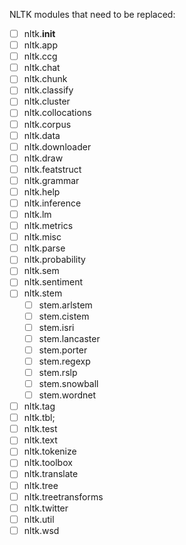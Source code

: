 NLTK modules that need to be replaced:

- [ ] nltk.__init__
- [ ] nltk.app
- [ ] nltk.ccg
- [ ] nltk.chat
- [ ] nltk.chunk
- [ ] nltk.classify
- [ ] nltk.cluster
- [ ] nltk.collocations
- [ ] nltk.corpus
- [ ] nltk.data
- [ ] nltk.downloader
- [ ] nltk.draw
- [ ] nltk.featstruct
- [ ] nltk.grammar
- [ ] nltk.help
- [ ] nltk.inference
- [ ] nltk.lm
- [ ] nltk.metrics
- [ ] nltk.misc
- [ ] nltk.parse
- [ ] nltk.probability
- [ ] nltk.sem
- [ ] nltk.sentiment
- [ ] nltk.stem
  - [ ] stem.arlstem
  - [ ] stem.cistem
  - [ ] stem.isri
  - [ ] stem.lancaster
  - [ ] stem.porter
  - [ ] stem.regexp
  - [ ] stem.rslp
  - [ ] stem.snowball
  - [ ] stem.wordnet
- [ ] nltk.tag
- [ ] nltk.tbl;
- [ ] nltk.test
- [ ] nltk.text
- [ ] nltk.tokenize
- [ ] nltk.toolbox
- [ ] nltk.translate
- [ ] nltk.tree
- [ ] nltk.treetransforms
- [ ] nltk.twitter
- [ ] nltk.util
- [ ] nltk.wsd
